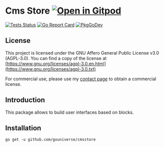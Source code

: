 # Cms Store <a href="https://gitpod.io/#https://github.com/gouniverse/cmsstore" style="float:right:"><img src="https://gitpod.io/button/open-in-gitpod.svg" alt="Open in Gitpod" loading="lazy"></a>

[![Tests Status](https://github.com/gouniverse/cmsstore/actions/workflows/tests.yml/badge.svg?branch=main)](https://github.com/gouniverse/cmsstore/actions/workflows/tests.yml)
[![Go Report Card](https://goreportcard.com/badge/github.com/gouniverse/cmsstore)](https://goreportcard.com/report/github.com/gouniverse/cmsstore)
[![PkgGoDev](https://pkg.go.dev/badge/github.com/gouniverse/cmsstore)](https://pkg.go.dev/github.com/gouniverse/cmsstore)

## License

This project is licensed under the GNU Affero General Public License v3.0 (AGPL-3.0). You can find a copy of the license at [https://www.gnu.org/licenses/agpl-3.0.en.html](https://www.gnu.org/licenses/agpl-3.0.txt)

For commercial use, please use my [contact page](https://lesichkov.co.uk/contact) to obtain a commercial license.

## Introduction

This package allows to build user interfaces based on blocks.

## Installation
```
go get -u github.com/gouniverse/cmsstore
```
